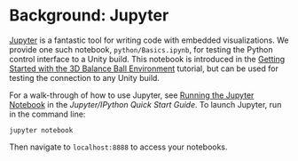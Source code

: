 # Background: Jupyter

[Jupyter](https://jupyter.org) is a fantastic tool for writing code with 
embedded visualizations. We provide one such notebook, `python/Basics.ipynb`, 
for testing the Python control interface to a Unity build. This notebook is 
introduced in the 
[Getting Started with the 3D Balance Ball Environment](Getting-Started-with-Balance-Ball.md)
tutorial, but can be used for testing the connection to any Unity build.

For a walk-through of how to use Jupyter, see
[Running the Jupyter Notebook](http://jupyter-notebook-beginner-guide.readthedocs.io/en/latest/execute.html)
in the _Jupyter/IPython Quick Start Guide_. To launch Jupyter, run in the command line:

`jupyter notebook`

Then navigate to `localhost:8888` to access your notebooks.
